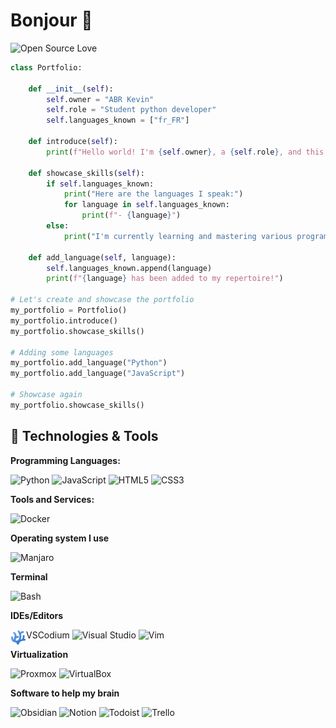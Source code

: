 # Bonjour 👋

![Open Source Love](https://badges.frapsoft.com/os/v1/open-source.svg?v=102)

```python
class Portfolio:

    def __init__(self):
        self.owner = "ABR Kevin"
        self.role = "Student python developer"
        self.languages_known = ["fr_FR"]

    def introduce(self):
        print(f"Hello world! I'm {self.owner}, a {self.role}, and this is my GitHub portfolio.")

    def showcase_skills(self):
        if self.languages_known:
            print("Here are the languages I speak:")
            for language in self.languages_known:
                print(f"- {language}")
        else:
            print("I'm currently learning and mastering various programming languages... Sorry ! ", "\U0001F605")

    def add_language(self, language):
        self.languages_known.append(language)
        print(f"{language} has been added to my repertoire!")

# Let's create and showcase the portfolio
my_portfolio = Portfolio()
my_portfolio.introduce()
my_portfolio.showcase_skills()

# Adding some languages
my_portfolio.add_language("Python")
my_portfolio.add_language("JavaScript")

# Showcase again
my_portfolio.showcase_skills()

```

## 🔧 Technologies & Tools

**Programming Languages:**

![Python](https://img.shields.io/badge/Python-FFD43B?style=for-the-badge&logo=python&logoColor=blue)
![JavaScript](https://img.shields.io/badge/JavaScript-323330?style=for-the-badge&logo=javascript&logoColor=F7DF1E)
![HTML5](https://img.shields.io/badge/HTML5-E34F26?style=for-the-badge&logo=html5&logoColor=white)
![CSS3](https://img.shields.io/badge/CSS3-1572B6?style=for-the-badge&logo=css3&logoColor=white)

**Tools and Services:**

![Docker](https://img.shields.io/badge/Docker-2CA5E0?style=for-the-badge&logo=docker&logoColor=white)

**Operating system I use**

![Manjaro](https://img.shields.io/badge/manjaro-35BF5C?style=for-the-badge&logo=manjaro&logoColor=white)

**Terminal**

![Bash](https://img.shields.io/badge/GNU%20Bash-4EAA25?style=for-the-badge&logo=GNU%20Bash&logoColor=white)

**IDEs/Editors**

VSCodium<img width="25" height="25" align="left" src="https://github.com/VSCodium/icons/blob/main/icons/linux/nobg/blue1/paulo22s.png" />
![Visual Studio](https://img.shields.io/badge/Visual%20Studio-5C2D91.svg?style=for-the-badge&logo=visual-studio&logoColor=white)
![Vim](https://img.shields.io/badge/VIM-%2311AB00.svg?style=for-the-badge&logo=vim&logoColor=white)

**Virtualization**

![Proxmox](https://img.shields.io/badge/Proxmox-E57000?style=for-the-badge&logo=proxmox&logoColor=white)
![VirtualBox](https://img.shields.io/badge/VirtualBox-21416b?style=for-the-badge&logo=VirtualBox&logoColor=white)

**Software to help my brain**

![Obsidian](https://img.shields.io/badge/Obsidian-483699?style=for-the-badge&logo=Obsidian&logoColor=white)
![Notion](https://img.shields.io/badge/Notion-000000?style=for-the-badge&logo=notion&logoColor=white)
![Todoist](https://img.shields.io/badge/Todoist-E44332?style=for-the-badge&logo=todoist&logoColor=white)
![Trello](https://img.shields.io/badge/Trello-0052CC?style=for-the-badge&logo=trello&logoColor=white)





